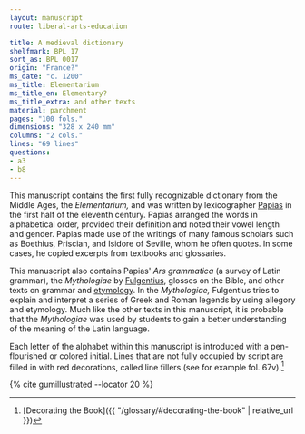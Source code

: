```yaml
---
layout: manuscript
route: liberal-arts-education

title: A medieval dictionary
shelfmark: BPL 17
sort_as: BPL 0017
origin: "France?"
ms_date: "c. 1200"
ms_title: Elementarium
ms_title_en: Elementary?
ms_title_extra: and other texts
material: parchment
pages: "100 fols."
dimensions: "328 x 240 mm"
columns: "2 cols."
lines: "69 lines"
questions:
- a3
- b8
---
```


This manuscript contains the first fully recognizable dictionary from
the Middle Ages, the *Elementarium,* and was written by lexicographer
[Papias](https://en.wikipedia.org/wiki/Papias_(lexicographer)) in the
first half of the eleventh century. Papias arranged the words in
alphabetical order, provided their definition and noted their vowel
length and gender. Papias made use of the writings of many famous
scholars such as Boethius, Priscian, and Isidore of Seville, whom he
often quotes. In some cases, he copied excerpts from textbooks and
glossaries.

This manuscript also contains Papias' *Ars grammatica* (a survey of
Latin grammar), the *Mythologiae* by
[Fulgentius](https://en.wikipedia.org/wiki/Fabius_Planciades_Fulgentius),
glosses on the Bible, and other texts on grammar and
[etymology](https://en.wikipedia.org/wiki/Etymology). In the
*Mythologiae,* Fulgentius tries to explain and interpret a series of
Greek and Roman legends by using allegory and etymology. Much like the
other texts in this manuscript, it is probable that the *Mythologiae*
was used by students to gain a better understanding of the meaning of
the Latin language.

Each letter of the alphabet within this manuscript is introduced with a
pen-flourished or colored initial. Lines that are not fully occupied by
script are filled in with red decorations, called line fillers (see for
example fol. <span data-fol="67v" class="fref">67v</span>).[^1]

[^1]: [Decorating the Book]({{ "/glossary/#decorating-the-book" | relative_url }})

{% cite gumillustrated --locator 20 %}